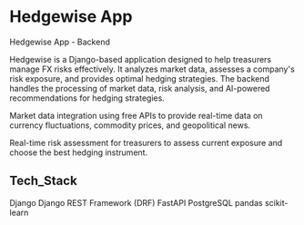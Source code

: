 # Hedgewise App

Hedgewise App - Backend

Hedgewise is a Django-based application designed to help treasurers manage FX risks effectively. It analyzes market data, assesses a company's risk exposure, and provides optimal hedging strategies. The backend handles the processing of market data, risk analysis, and AI-powered recommendations for hedging strategies.

Market data integration using free APIs to provide real-time data on currency fluctuations, commodity prices, and geopolitical news.

Real-time risk assessment for treasurers to assess current exposure and choose the best hedging instrument.

## Tech_Stack

Django
Django REST Framework (DRF)
FastAPI
PostgreSQL
pandas
scikit-learn